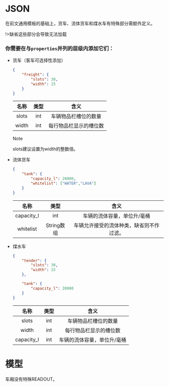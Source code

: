 # JSON
在前文通用模板的基础上，货车、流体货车和煤水车有特殊部分需额外定义。

!>缺省这些部分会导致无法加载



### 你需要在与`properties`并列的层级内添加它们：

* 货车（客车可选择性添加）
    
    ```json
    {
        "freight": {
            "slots": 30,
            "width": 15
        }
    }
    ```
    |  名称   | 类型  |     	含义     |
    |:-----:|:---:|:-----------:|
    | slots | int | 车辆物品栏槽位的数量  |
    | width | int | 每行物品栏显示的槽位数 |
    
    >[!NOTE]
    > slots建议设置为width的整数倍。

* 流体货车
    
    ```json
    {
        "tank": {
            "capacity_l": 20000,
            "whitelist": ["WATER","LAVA"]
        }
    }
    ```
    
    |     名称     |    类型    |         	含义          |
    |:----------:|:--------:|:--------------------:|
    | capacity_l |   int    |    车辆的流体容量，单位升/毫桶    |
    | whitelist  | String数组 | 车辆允许接受的流体种类，缺省则不作过滤。 |

* 煤水车

    ```json
    {
        "tender": {
            "slots": 30,
            "width": 15
        },
    
        "tank": {
            "capacity_l": 20000
        }
    }
    ```

    |     名称     | 类型  |      	含义       |
    |:----------:|:---:|:--------------:|
    |   slots    | int |   车辆物品栏槽位的数量   |
    |   width    | int |  每行物品栏显示的槽位数   |
    | capacity_l | int | 车辆的流体容量，单位升/毫桶 |

# 模型

车厢没有特殊READOUT。
